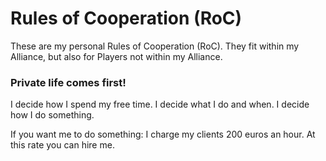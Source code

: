 # Rules of Cooperation (RoC)

These are my personal Rules of Cooperation (RoC). They fit within my Alliance, but also for Players not within my Alliance.

### Private life comes first!

I decide how I spend my free time.
I decide what I do and when.
I decide how I do something.

If you want me to do something: I charge my clients 200 euros an hour. At this rate you can hire me.
